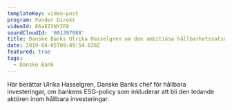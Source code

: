 ```yaml
---
templateKey: video-post
program: Fonder Direkt
videoId: E6aEZXNYIF8
soundCloudId: '601397088'
title: Danske Banks Ulrika Hasselgren om den ambitiösa hållbarhetssatsningen
date: 2019-04-05T09:49:54.838Z
featured: true
tags:
  - Danske Bank
---
```

Här berättar Ulrika Hasselgren, Danske Banks chef för hållbara investeringar, om bankens ESG-policy som inkluderar att bli den ledande aktören inom hållbara investeringar.
